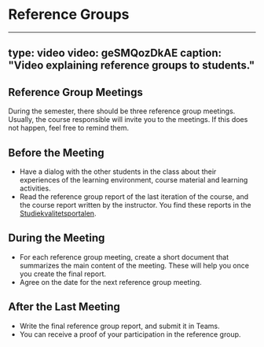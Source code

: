 # Reference Groups


   
---
type: video
video: geSMQozDkAE
caption: "Video explaining reference groups to students."
---

## Reference Group Meetings


During the semester, there should be three reference group meetings. Usually, the course responsible will invite you to the meetings. If this does not happen, feel free to remind them.




## Before the Meeting

* Have a dialog with the other students in the class about their experiences of the learning environment, course material and learning activities. 
* Read the reference group report of the last iteration of the course, and the course report written by the instructor. You find these reports in the [Studiekvalitetsportalen](https://innsida.ntnu.no/studiekvalitetsportalen/).


## During the Meeting

* For each reference group meeting, create a short document that summarizes the main content of the meeting. 
These will help you once you create the final report.
* Agree on the date for the next reference group meeting.


## After the Last Meeting

* Write the final reference group report, and submit it in Teams.
* You can receive a proof of your participation in the reference group.
 


